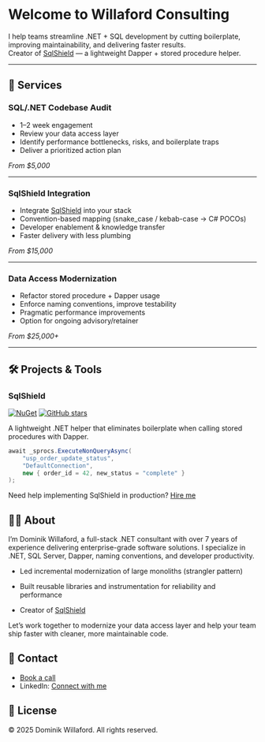 # Welcome to Willaford Consulting

I help teams streamline .NET + SQL development by cutting boilerplate, improving maintainability, and delivering faster results.  
Creator of [SqlShield](https://github.com/Dominik-Willaford/SqlShield) — a lightweight Dapper + stored procedure helper.

---

## 🚀 Services

### SQL/.NET Codebase Audit
- 1–2 week engagement  
- Review your data access layer  
- Identify performance bottlenecks, risks, and boilerplate traps  
- Deliver a prioritized action plan  

*From $5,000*

---

### SqlShield Integration
- Integrate [SqlShield](https://www.nuget.org/packages/SqlShield/) into your stack  
- Convention-based mapping (snake_case / kebab-case → C# POCOs)  
- Developer enablement & knowledge transfer  
- Faster delivery with less plumbing  

*From $15,000*

---

### Data Access Modernization
- Refactor stored procedure + Dapper usage  
- Enforce naming conventions, improve testability  
- Pragmatic performance improvements  
- Option for ongoing advisory/retainer  

*From $25,000+*

---

## 🛠 Projects & Tools

### SqlShield

[![NuGet](https://img.shields.io/nuget/v/SqlShield)](https://www.nuget.org/packages/SqlShield/)
[![GitHub stars](https://img.shields.io/github/stars/Dominik-Willaford/SqlShield?style=social)](https://github.com/Dominik-Willaford/SqlShield)

A lightweight .NET helper that eliminates boilerplate when calling stored procedures with Dapper.

```csharp
await _sprocs.ExecuteNonQueryAsync(
    "usp_order_update_status",
    "DefaultConnection",
    new { order_id = 42, new_status = "complete" }
);
```
Need help implementing SqlShield in production? [Hire me](https://calendly.com/dwillaford88/30min)

## 👨‍💻 About

I’m Dominik Willaford, a full-stack .NET consultant with over 7 years of experience delivering enterprise-grade software solutions.
I specialize in .NET, SQL Server, Dapper, naming conventions, and developer productivity.

- Led incremental modernization of large monoliths (strangler pattern)

- Built reusable libraries and instrumentation for reliability and performance

- Creator of [SqlShield](https://www.nuget.org/packages/SqlShield/)

Let’s work together to modernize your data access layer and help your team ship faster with cleaner, more maintainable code.

## 📩 Contact
- [Book a call](https://calendly.com/dwillaford88/30min)
- LinkedIn: [Connect with me](https://www.linkedin.com/in/dominik-willaford/)

## 📜 License
© 2025 Dominik Willaford. All rights reserved.
